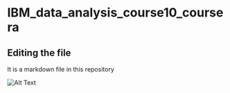# IBM_data_analysis_course10_coursera

## Editing the file

It is a markdown file in this repository

![Alt Text](https://media.giphy.com/media/vFKqnCdLPNOKc/giphy.gif)
